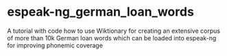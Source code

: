 # espeak-ng_german_loan_words
A tutorial with code how to use Wiktionary for creating an extensive corpus of more than 10k German loan words which can be loaded into espeak-ng for improving phonemic coverage
